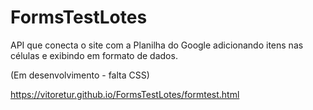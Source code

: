 # FormsTestLotes
API que conecta o site com a Planilha do Google adicionando itens nas células e exibindo em formato de dados.

(Em desenvolvimento - falta CSS)


https://vitoretur.github.io/FormsTestLotes/formtest.html
